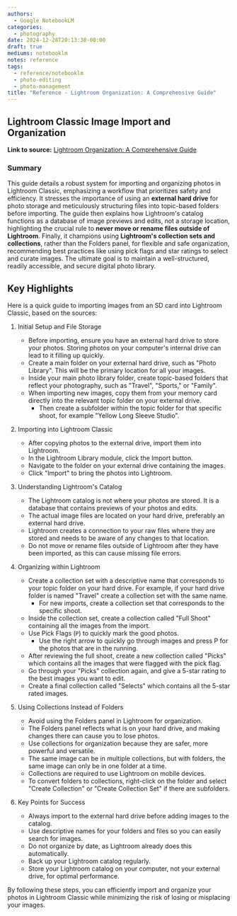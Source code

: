 ```yaml
---
authors:
  - Google NotebookLM
categories:
  - photography
date: 2024-12-28T20:13:38-08:00
draft: true
mediums: notebooklm
notes: reference
tags:
  - reference/notebooklm
  - photo-editing
  - photo-management
title: "Reference - Lightroom Organization: A Comprehensive Guide"
---
```


## Lightroom Classic Image Import and Organization

**Link to source:** [Lightroom Organization: A Comprehensive Guide](https://notebooklm.google.com/notebook/96c29c60-7405-4b55-8faa-204ade224a1f)

### Summary

This guide details a robust system for importing and organizing photos in Lightroom Classic, emphasizing a workflow that prioritizes safety and efficiency. It stresses the importance of using an **external hard drive** for photo storage and meticulously structuring files into topic-based folders before importing. The guide then explains how Lightroom's catalog functions as a database of image previews and edits, not a storage location, highlighting the crucial rule to **never move or rename files outside of Lightroom**. Finally, it champions using **Lightroom's collection sets and collections**, rather than the Folders panel, for flexible and safe organization, recommending best practices like using pick flags and star ratings to select and curate images. The ultimate goal is to maintain a well-structured, readily accessible, and secure digital photo library.

## Key Highlights

Here is a quick guide to importing images from an SD card into Lightroom Classic, based on the sources:

1. Initial Setup and File Storage

   - Before importing, ensure you have an external hard drive to store your photos. Storing photos on your computer's internal drive can lead to it filling up quickly.
   - Create a main folder on your external hard drive, such as "Photo Library". This will be the primary location for all your images.
   - Inside your main photo library folder, create topic-based folders that reflect your photography, such as "Travel", "Sports," or "Family".
   - When importing new images, copy them from your memory card directly into the relevant topic folder on your external drive.
     - Then create a subfolder within the topic folder for that specific shoot, for example "Yellow Long Sleeve Studio".

2. Importing into Lightroom Classic

   - After copying photos to the external drive, import them into Lightroom.
   - In the Lightroom Library module, click the Import button.
   - Navigate to the folder on your external drive containing the images.
   - Click "Import" to bring the photos into Lightroom.

3. Understanding Lightroom's Catalog

   - The Lightroom catalog is not where your photos are stored. It is a database that contains previews of your photos and edits.
   - The actual image files are located on your hard drive, preferably an external hard drive.
   - Lightroom creates a connection to your raw files where they are stored and needs to be aware of any changes to that location.
   - Do not move or rename files outside of Lightroom after they have been imported, as this can cause missing file errors.

4. Organizing within Lightroom

   - Create a collection set with a descriptive name that corresponds to your topic folder on your hard drive. For example, if your hard drive folder is named "Travel" create a collection set with the same name.
     - For new imports, create a collection set that corresponds to the specific shoot.
   - Inside the collection set, create a collection called "Full Shoot" containing all the images from the import.
   - Use Pick Flags (`P`) to quickly mark the good photos.
     - Use the right arrow to quickly go through images and press P for the photos that are in the running.
   - After reviewing the full shoot, create a new collection called "Picks" which contains all the images that were flagged with the pick flag.
   - Go through your "Picks" collection again, and give a 5-star rating to the best images you want to edit.
   - Create a final collection called "Selects" which contains all the 5-star rated images.

5. Using Collections Instead of Folders

   - Avoid using the Folders panel in Lightroom for organization.
   - The Folders panel reflects what is on your hard drive, and making changes there can cause you to lose photos.
   - Use collections for organization because they are safer, more powerful and versatile.
   - The same image can be in multiple collections, but with folders, the same image can only be in one folder at a time.
   - Collections are required to use Lightroom on mobile devices.
   - To convert folders to collections, right-click on the folder and select "Create Collection" or "Create Collection Set" if there are subfolders.

6. Key Points for Success
   - Always import to the external hard drive before adding images to the catalog.
   - Use descriptive names for your folders and files so you can easily search for images.
   - Do not organize by date, as Lightroom already does this automatically.
   - Back up your Lightroom catalog regularly.
   - Store your Lightroom catalog on your computer, not your external drive, for optimal performance.

By following these steps, you can efficiently import and organize your photos in Lightroom Classic while minimizing the risk of losing or misplacing your images.
